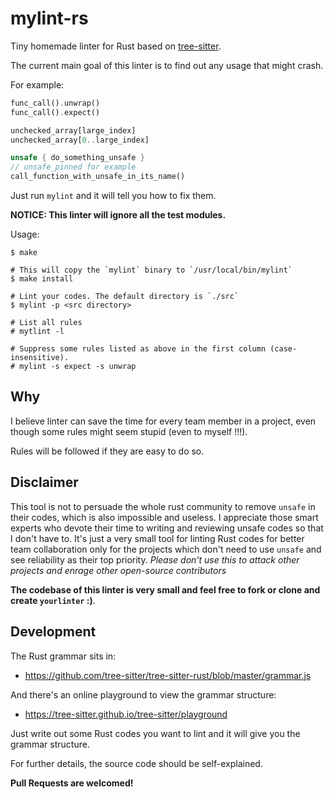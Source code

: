 # mylint-rs

Tiny homemade linter for Rust based on [tree-sitter](https://github.com/tree-sitter).

The current main goal of this linter is to find out any usage that might crash.

For example:
```rust
func_call().unwrap()
func_call().expect()

unchecked_array[large_index]
unchecked_array[0..large_index]

unsafe { do_something_unsafe }
// unsafe_pinned for example
call_function_with_unsafe_in_its_name()
```

Just run `mylint` and it will tell you how to fix them.

**NOTICE: This linter will ignore all the test modules.**

Usage:

```
$ make

# This will copy the `mylint` binary to `/usr/local/bin/mylint`
$ make install

# Lint your codes. The default directory is `./src`
$ mylint -p <src directory>

# List all rules
# mytlint -l

# Suppress some rules listed as above in the first column (case-insensitive).
# mylint -s expect -s unwrap
```

## Why
I believe linter can save the time for every team member in a project,
even though some rules might seem stupid (even to myself !!!).

Rules will be followed if they are easy to do so.

## Disclaimer
This tool is not to persuade the whole rust community to remove `unsafe` in their codes,
which is also impossible and useless.
I appreciate those smart experts who devote their time to writing and reviewing unsafe codes
so that I don't have to.
It's just a very small tool for linting Rust codes for better team collaboration
only for the projects which don't need to use `unsafe` and see reliability as their top priority.
*Please don't use this to attack other projects and enrage other open-source contributors*

**The codebase of this linter is very small and feel free to fork or clone and create `yourlinter` :)**.

## Development
The Rust grammar sits in:
- https://github.com/tree-sitter/tree-sitter-rust/blob/master/grammar.js

And there's an online playground to view the grammar structure:
- https://tree-sitter.github.io/tree-sitter/playground

Just write out some Rust codes you want to lint and it will give you the grammar structure.

For further details, the source code should be self-explained.

**Pull Requests are welcomed!**
